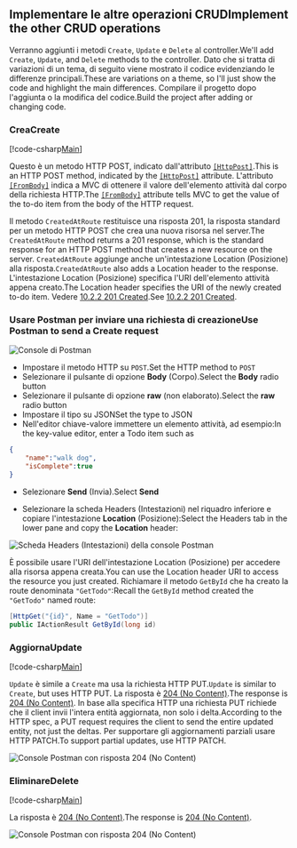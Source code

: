 ## <a name="implement-the-other-crud-operations"></a><span data-ttu-id="1c2bd-101">Implementare le altre operazioni CRUD</span><span class="sxs-lookup"><span data-stu-id="1c2bd-101">Implement the other CRUD operations</span></span>

<span data-ttu-id="1c2bd-102">Verranno aggiunti i metodi `Create`, `Update` e `Delete` al controller.</span><span class="sxs-lookup"><span data-stu-id="1c2bd-102">We'll add `Create`, `Update`, and `Delete` methods to the controller.</span></span> <span data-ttu-id="1c2bd-103">Dato che si tratta di variazioni di un tema, di seguito viene mostrato il codice evidenziando le differenze principali.</span><span class="sxs-lookup"><span data-stu-id="1c2bd-103">These are variations on a theme, so I'll just show the code and highlight the main differences.</span></span> <span data-ttu-id="1c2bd-104">Compilare il progetto dopo l'aggiunta o la modifica del codice.</span><span class="sxs-lookup"><span data-stu-id="1c2bd-104">Build the project after adding or changing code.</span></span>

### <a name="create"></a><span data-ttu-id="1c2bd-105">Crea</span><span class="sxs-lookup"><span data-stu-id="1c2bd-105">Create</span></span>

[!code-csharp[Main](../../tutorials/first-web-api/sample/TodoApi/Controllers/TodoController.cs?name=snippet_Create)]

<span data-ttu-id="1c2bd-106">Questo è un metodo HTTP POST, indicato dall'attributo [`[HttpPost]`](/aspnet/core/api/microsoft.aspnetcore.mvc.httppostattribute).</span><span class="sxs-lookup"><span data-stu-id="1c2bd-106">This is an HTTP POST method, indicated by the [`[HttpPost]`](/aspnet/core/api/microsoft.aspnetcore.mvc.httppostattribute) attribute.</span></span> <span data-ttu-id="1c2bd-107">L'attributo [`[FromBody]`](/aspnet/core/api/microsoft.aspnetcore.mvc.frombodyattribute) indica a MVC di ottenere il valore dell'elemento attività dal corpo della richiesta HTTP.</span><span class="sxs-lookup"><span data-stu-id="1c2bd-107">The [`[FromBody]`](/aspnet/core/api/microsoft.aspnetcore.mvc.frombodyattribute) attribute tells MVC to get the value of the to-do item from the body of the HTTP request.</span></span>

<span data-ttu-id="1c2bd-108">Il metodo `CreatedAtRoute` restituisce una risposta 201, la risposta standard per un metodo HTTP POST che crea una nuova risorsa nel server.</span><span class="sxs-lookup"><span data-stu-id="1c2bd-108">The `CreatedAtRoute` method returns a 201 response, which is the standard response for an HTTP POST method that creates a new resource on the server.</span></span> <span data-ttu-id="1c2bd-109">`CreatedAtRoute` aggiunge anche un'intestazione Location (Posizione) alla risposta.</span><span class="sxs-lookup"><span data-stu-id="1c2bd-109">`CreatedAtRoute` also adds a Location header to the response.</span></span> <span data-ttu-id="1c2bd-110">L'intestazione Location (Posizione) specifica l'URI dell'elemento attività appena creato.</span><span class="sxs-lookup"><span data-stu-id="1c2bd-110">The Location header specifies the URI of the newly created to-do item.</span></span> <span data-ttu-id="1c2bd-111">Vedere [10.2.2 201 Created](http://www.w3.org/Protocols/rfc2616/rfc2616-sec10.html).</span><span class="sxs-lookup"><span data-stu-id="1c2bd-111">See [10.2.2 201 Created](http://www.w3.org/Protocols/rfc2616/rfc2616-sec10.html).</span></span>

### <a name="use-postman-to-send-a-create-request"></a><span data-ttu-id="1c2bd-112">Usare Postman per inviare una richiesta di creazione</span><span class="sxs-lookup"><span data-stu-id="1c2bd-112">Use Postman to send a Create request</span></span>

![Console di Postman](../../tutorials/first-web-api/_static/pmc.png)

* <span data-ttu-id="1c2bd-114">Impostare il metodo HTTP su `POST`.</span><span class="sxs-lookup"><span data-stu-id="1c2bd-114">Set the HTTP method to `POST`</span></span>
* <span data-ttu-id="1c2bd-115">Selezionare il pulsante di opzione **Body** (Corpo).</span><span class="sxs-lookup"><span data-stu-id="1c2bd-115">Select the **Body** radio button</span></span>
* <span data-ttu-id="1c2bd-116">Selezionare il pulsante di opzione **raw** (non elaborato).</span><span class="sxs-lookup"><span data-stu-id="1c2bd-116">Select the **raw** radio button</span></span>
* <span data-ttu-id="1c2bd-117">Impostare il tipo su JSON</span><span class="sxs-lookup"><span data-stu-id="1c2bd-117">Set the type to JSON</span></span>
* <span data-ttu-id="1c2bd-118">Nell'editor chiave-valore immettere un elemento attività, ad esempio:</span><span class="sxs-lookup"><span data-stu-id="1c2bd-118">In the key-value editor, enter a Todo item such as</span></span> 

```json
{
    "name":"walk dog",
    "isComplete":true
}
```

* <span data-ttu-id="1c2bd-119">Selezionare **Send** (Invia).</span><span class="sxs-lookup"><span data-stu-id="1c2bd-119">Select **Send**</span></span>

* <span data-ttu-id="1c2bd-120">Selezionare la scheda Headers (Intestazioni) nel riquadro inferiore e copiare l'intestazione **Location** (Posizione):</span><span class="sxs-lookup"><span data-stu-id="1c2bd-120">Select the Headers tab in the lower pane and copy the **Location** header:</span></span>

![Scheda Headers (Intestazioni) della console Postman](../../tutorials/first-web-api/_static/pmget.png)

<span data-ttu-id="1c2bd-122">È possibile usare l'URI dell'intestazione Location (Posizione) per accedere alla risorsa appena creata.</span><span class="sxs-lookup"><span data-stu-id="1c2bd-122">You can use the Location header URI to access the resource you just created.</span></span> <span data-ttu-id="1c2bd-123">Richiamare il metodo `GetById` che ha creato la route denominata `"GetTodo"`:</span><span class="sxs-lookup"><span data-stu-id="1c2bd-123">Recall the `GetById` method created the `"GetTodo"` named route:</span></span>

```csharp
[HttpGet("{id}", Name = "GetTodo")]
public IActionResult GetById(long id)
```

### <a name="update"></a><span data-ttu-id="1c2bd-124">Aggiorna</span><span class="sxs-lookup"><span data-stu-id="1c2bd-124">Update</span></span>

[!code-csharp[Main](../../tutorials/first-web-api/sample/TodoApi/Controllers/TodoController.cs?name=snippet_Update)]

<span data-ttu-id="1c2bd-125">`Update` è simile a `Create` ma usa la richiesta HTTP PUT.</span><span class="sxs-lookup"><span data-stu-id="1c2bd-125">`Update` is similar to `Create`, but uses HTTP PUT.</span></span> <span data-ttu-id="1c2bd-126">La risposta è [204 (No Content)](http://www.w3.org/Protocols/rfc2616/rfc2616-sec9.html).</span><span class="sxs-lookup"><span data-stu-id="1c2bd-126">The response is [204 (No Content)](http://www.w3.org/Protocols/rfc2616/rfc2616-sec9.html).</span></span> <span data-ttu-id="1c2bd-127">In base alla specifica HTTP una richiesta PUT richiede che il client invii l'intera entità aggiornata, non solo i delta.</span><span class="sxs-lookup"><span data-stu-id="1c2bd-127">According to the HTTP spec, a PUT request requires the client to send the entire updated entity, not just the deltas.</span></span> <span data-ttu-id="1c2bd-128">Per supportare gli aggiornamenti parziali usare HTTP PATCH.</span><span class="sxs-lookup"><span data-stu-id="1c2bd-128">To support partial updates, use HTTP PATCH.</span></span>

![Console Postman con risposta 204 (No Content)](../../tutorials/first-web-api/_static/pmcput.png)

### <a name="delete"></a><span data-ttu-id="1c2bd-130">Eliminare</span><span class="sxs-lookup"><span data-stu-id="1c2bd-130">Delete</span></span>

[!code-csharp[Main](../../tutorials/first-web-api/sample/TodoApi/Controllers/TodoController.cs?name=snippet_Delete)]

<span data-ttu-id="1c2bd-131">La risposta è [204 (No Content)](http://www.w3.org/Protocols/rfc2616/rfc2616-sec9.html).</span><span class="sxs-lookup"><span data-stu-id="1c2bd-131">The response is [204 (No Content)](http://www.w3.org/Protocols/rfc2616/rfc2616-sec9.html).</span></span>

![Console Postman con risposta 204 (No Content)](../../tutorials/first-web-api/_static/pmd.png)
